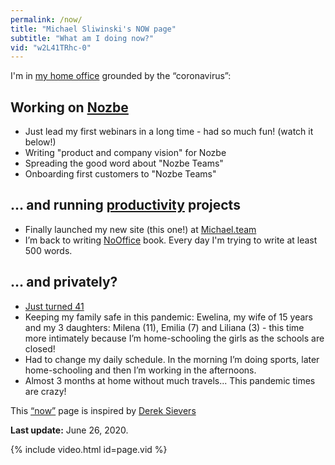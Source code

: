 ```yaml
---
permalink: /now/
title: "Michael Sliwinski's NOW page"
subtitle: "What am I doing now?"
vid: "w2L41TRhc-0"
---
```


I'm in [my home office](/tag/office) grounded by the “coronavirus”:

## Working on [Nozbe][]

* Just lead my first webinars in a long time - had so much fun! (watch it below!)
* Writing "product and company vision" for Nozbe
* Spreading the good word about "Nozbe Teams"
* Onboarding first customers to "Nozbe Teams"

## … and running [productivity](/tag/productivity) projects

* Finally launched my new site (this one!) at [Michael.team](/)
* I’m back to writing [NoOffice](https://NoOffice.org) book. Every day I'm trying to write at least 500 words.

## … and privately?

* [Just turned 41](/forty1)
* Keeping my family safe in this pandemic: Ewelina, my wife of 15 years and my 3 daughters: Milena (11), Emilia (7) and Liliana (3) - this time more intimately because I’m home-schooling the girls as the schools are closed!
* Had to change my daily schedule. In the morning I’m doing sports, later home-schooling and then I’m working in the afternoons.
* Almost 3 months at home without much travels... This pandemic times are crazy!

This [“now”][n] page is inspired by [Derek Sievers][s]

**Last update:** June 26, 2020.

{% include video.html id=page.vid %}

[Nozbe]: https://Nozbe.com/
[n]: https://nownownow.com/p/Wwy1
[s]: https://sivers.org/now

